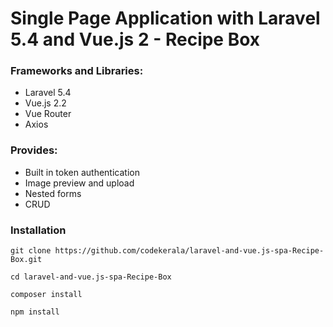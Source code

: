 # Single Page Application with Laravel 5.4 and Vue.js 2 - Recipe Box

### Frameworks and Libraries:

- Laravel 5.4
- Vue.js 2.2
- Vue Router
- Axios

### Provides:

- Built in token authentication
- Image preview and upload
- Nested forms
- CRUD


### Installation
`git clone https://github.com/codekerala/laravel-and-vue.js-spa-Recipe-Box.git`

`cd laravel-and-vue.js-spa-Recipe-Box`

`composer install`

`npm install`


